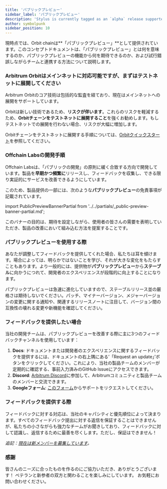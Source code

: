 ```yaml
---
title: 'パブリックプレビュー'
sidebar_label: 'パブリックプレビュー'
description: 'Stylus is currently tagged as an `alpha` release supported by *public preview* documentation. This concept document explains what this means, and what to expect.'
author: symbolpunk
sidebar_position: 10
---
```


現時点では、Orbit chainは**「パブリックプレビュー」**として提供されています。このコンセプトドキュメントは、「パブリックプレビュー」とは何を意味するのか、パブリックプレビューの機能から何を期待できるのか、および試行錯誤しながらチームと連携する方法について説明します。

### Arbitrum Orbitはメインネットに対応可能ですが、まずはテストネットに展開してください

Arbitrum Orbitのコア技術は包括的な監査を経ており、現在はメインネットへの展開をサポートしています。

Orbitは新しい技術であるため、**リスクが伴います**。これらのリスクを軽減するため、**Orbitチェーンをテストネットに展開すること**を強くお勧めします。もしテストネットでの展開を行わない場合、リスクが大幅に増加します。

Orbitチェーンをテストネットに展開する手順については、[Orbitクイックスタート](https://docs.arbitrum.io/jp/launch-orbit-chain/orbit-quickstart)を参照してください。


### Offchain Labsの開発手順
Offchain Labsは、「パブリックの開発」の原則に緩く合致する方向で開発しています。製品を**早期かつ頻繁に**リリースし、フィードバックを収集し、できる限り実証的にサービスを改善できるようにしています。

このため、製品提供の一部には、次のような**パブリックプレビュー**の免責事項が記載されています。

import PublicPreviewBannerPartial from '../../partials/_public-preview-banner-partial.md';

<PublicPreviewBannerPartial />

このバナーの目的は、期待を設定しながら、使用者の皆さんの需要を表明していただき、製品の改善において組み込む方法を提案することです。

### パブリックプレビューを使用する際

あなたが調整してフィードバックを提供してくれた場合、私たちは耳を傾けます。場合によっては、明らかではないことを学び、それが大きな変化をもたらすこともあります。より一般的には、提供物が**パブリックプレビュー**から**ステーブル**に向かうにつれて、開発者のエクスペリエンスが段階的に向上することになります。

パブリックプレビューは急速に進化していますので、ステーブルリリース並の厳格さは期待しないでください。パッチ、マイナーバージョン、メジャーバージョンの変更に関する通知や、関連するリリースノートに注目して、バージョン間の互換性の壊れる変更や新機能を確認してください。

### フィードバックを提供したい場合
当社の開発チームは、パブリックプレビューを改善する際に主に3つのフィードバックチャンネルを使用しています：

1. **Docs**: ドキュメントまたは開発者のエクスペリエンスに関するフィードバックを提供するには、ドキュメントの右上隅にある’「Request an update」’ボタンをクリックしてください。これにより、当社の製品チームのメンバーが定期的に確認する、事前入力済みのGitHub Issueにアクセスできます。
2. **Discord**: [Arbitrum Discord](https://discord.com/invite/arbitrum)に参加して、Arbitrumコミュニティと製品チームのメンバーと交流できます。
3. **Googleフォーム**: [このフォーム](https://docs.google.com/forms/d/e/1FAIpQLSe5YWxFbJ8DgWcDNbIW2YYuTRmegtx2FHObym00_sOt0kq4wA/viewform)からサポートをリクエストしてください。

###  フィードバックを提供する際
フィードバックに対する対応は、当社のキャパシティと優先順位によって決まります。すべてのフィードバック提出に対する返信を保証することはできませんが、私たちの小さながらも強力なチームがお聞きしており、フィードバックに対して認識し、返信するために最善を尽くします。ただし、保証はできません！

_追記：[現在は新メンバーを募集しています](https://jobs.lever.co/offchainlabs)。_

### 感謝
皆さんのニーズに合ったものを作るのにご協力いただき、ありがとうございます！
ベテランと新参者の双方と関わることを楽しみにしています。
お気軽にお問い合わせください。
